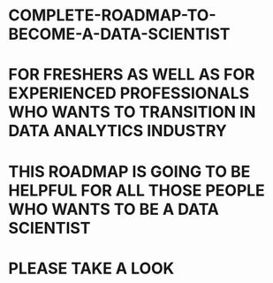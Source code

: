 # COMPLETE-ROADMAP-TO-BECOME-A-DATA-SCIENTIST
# FOR FRESHERS AS WELL AS FOR EXPERIENCED PROFESSIONALS WHO WANTS TO TRANSITION IN DATA ANALYTICS INDUSTRY
# THIS ROADMAP IS GOING TO BE HELPFUL FOR ALL THOSE PEOPLE WHO WANTS TO BE A DATA SCIENTIST
# PLEASE TAKE A LOOK
